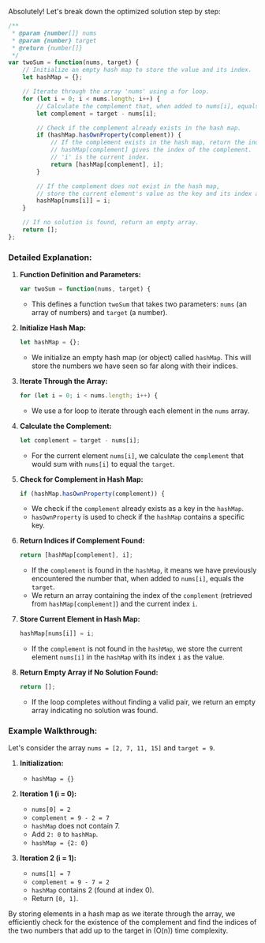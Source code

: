 Absolutely! Let's break down the optimized solution step by step:

```javascript
/**
 * @param {number[]} nums
 * @param {number} target
 * @return {number[]}
 */
var twoSum = function(nums, target) {
    // Initialize an empty hash map to store the value and its index.
    let hashMap = {};

    // Iterate through the array 'nums' using a for loop.
    for (let i = 0; i < nums.length; i++) {
        // Calculate the complement that, when added to nums[i], equals the target.
        let complement = target - nums[i];

        // Check if the complement already exists in the hash map.
        if (hashMap.hasOwnProperty(complement)) {
            // If the complement exists in the hash map, return the indices.
            // hashMap[complement] gives the index of the complement.
            // 'i' is the current index.
            return [hashMap[complement], i];
        }

        // If the complement does not exist in the hash map,
        // store the current element's value as the key and its index as the value.
        hashMap[nums[i]] = i;
    }

    // If no solution is found, return an empty array.
    return [];
};
```

### Detailed Explanation:

1. **Function Definition and Parameters:**
   ```javascript
   var twoSum = function(nums, target) {
   ```
   - This defines a function `twoSum` that takes two parameters: `nums` (an array of numbers) and `target` (a number).

2. **Initialize Hash Map:**
   ```javascript
   let hashMap = {};
   ```
   - We initialize an empty hash map (or object) called `hashMap`. This will store the numbers we have seen so far along with their indices.

3. **Iterate Through the Array:**
   ```javascript
   for (let i = 0; i < nums.length; i++) {
   ```
   - We use a for loop to iterate through each element in the `nums` array.

4. **Calculate the Complement:**
   ```javascript
   let complement = target - nums[i];
   ```
   - For the current element `nums[i]`, we calculate the `complement` that would sum with `nums[i]` to equal the `target`.

5. **Check for Complement in Hash Map:**
   ```javascript
   if (hashMap.hasOwnProperty(complement)) {
   ```
   - We check if the `complement` already exists as a key in the `hashMap`.
   - `hasOwnProperty` is used to check if the `hashMap` contains a specific key.

6. **Return Indices if Complement Found:**
   ```javascript
   return [hashMap[complement], i];
   ```
   - If the `complement` is found in the `hashMap`, it means we have previously encountered the number that, when added to `nums[i]`, equals the `target`.
   - We return an array containing the index of the `complement` (retrieved from `hashMap[complement]`) and the current index `i`.

7. **Store Current Element in Hash Map:**
   ```javascript
   hashMap[nums[i]] = i;
   ```
   - If the `complement` is not found in the `hashMap`, we store the current element `nums[i]` in the `hashMap` with its index `i` as the value.

8. **Return Empty Array if No Solution Found:**
   ```javascript
   return [];
   ```
   - If the loop completes without finding a valid pair, we return an empty array indicating no solution was found.

### Example Walkthrough:
Let's consider the array `nums = [2, 7, 11, 15]` and `target = 9`.

1. **Initialization:**
   - `hashMap = {}`

2. **Iteration 1 (i = 0):**
   - `nums[0] = 2`
   - `complement = 9 - 2 = 7`
   - `hashMap` does not contain 7.
   - Add `2: 0` to `hashMap`.
   - `hashMap = {2: 0}`

3. **Iteration 2 (i = 1):**
   - `nums[1] = 7`
   - `complement = 9 - 7 = 2`
   - `hashMap` contains 2 (found at index 0).
   - Return `[0, 1]`.

By storing elements in a hash map as we iterate through the array, we efficiently check for the existence of the complement and find the indices of the two numbers that add up to the target in \(O(n)\) time complexity.